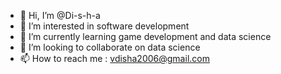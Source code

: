 - 👋 Hi, I’m @Di-s-h-a
- 👀 I’m interested in software development
- 🌱 I’m currently learning game development and data science
- 💞️ I’m looking to collaborate on data science
- 📫 How to reach me : vdisha2006@gmail.com

<!---
Di-s-h-a/Di-s-h-a is a ✨ special ✨ repository because its `README.md` (this file) appears on your GitHub profile.
You can click the Preview link to take a look at your changes.
--->
